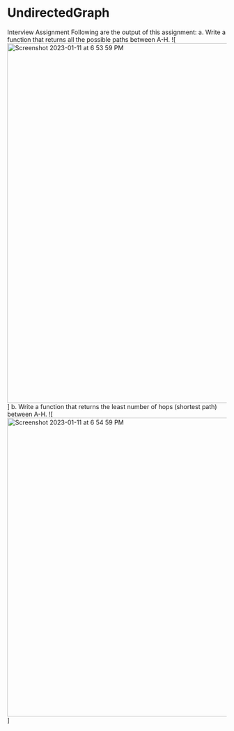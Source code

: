 # UndirectedGraph
Interview Assignment
Following are the output of this assignment:
a. Write a function that returns all the possible paths between A­-H.
![<img width="826" alt="Screenshot 2023-01-11 at 6 53 59 PM" src="https://user-images.githubusercontent.com/78775818/211788471-bd6f0feb-7051-4c6d-b994-cf342559bc18.png">]
b. Write a function that returns the least number of hops (shortest path) between A­-H.
![<img width="686" alt="Screenshot 2023-01-11 at 6 54 59 PM" src="https://user-images.githubusercontent.com/78775818/211788625-8374bffd-6128-4a55-b078-e4270ebc2996.png">]
